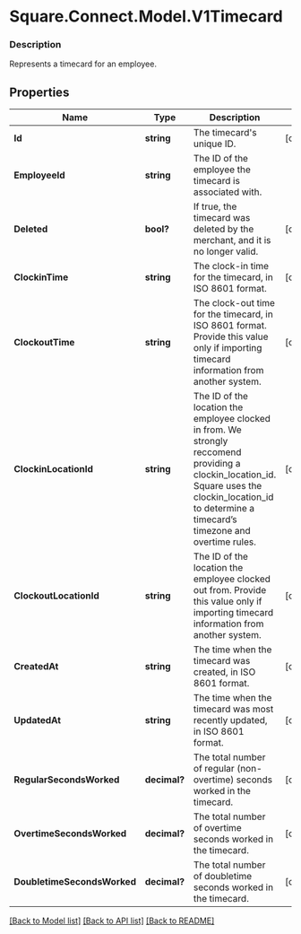 # Square.Connect.Model.V1Timecard

### Description

Represents a timecard for an employee.

## Properties

Name | Type | Description | Notes
------------ | ------------- | ------------- | -------------
**Id** | **string** | The timecard&#39;s unique ID. | [optional] 
**EmployeeId** | **string** | The ID of the employee the timecard is associated with. | 
**Deleted** | **bool?** | If true, the timecard was deleted by the merchant, and it is no longer valid. | [optional] 
**ClockinTime** | **string** | The clock-in time for the timecard, in ISO 8601 format. | [optional] 
**ClockoutTime** | **string** | The clock-out time for the timecard, in ISO 8601 format. Provide this value only if importing timecard information from another system. | [optional] 
**ClockinLocationId** | **string** | The ID of the location the employee clocked in from. We strongly reccomend providing a clockin_location_id. Square uses the clockin_location_id to determine a timecard’s timezone and overtime rules. | [optional] 
**ClockoutLocationId** | **string** | The ID of the location the employee clocked out from. Provide this value only if importing timecard information from another system. | [optional] 
**CreatedAt** | **string** | The time when the timecard was created, in ISO 8601 format. | [optional] 
**UpdatedAt** | **string** | The time when the timecard was most recently updated, in ISO 8601 format. | [optional] 
**RegularSecondsWorked** | **decimal?** | The total number of regular (non-overtime) seconds worked in the timecard. | [optional] 
**OvertimeSecondsWorked** | **decimal?** | The total number of overtime seconds worked in the timecard. | [optional] 
**DoubletimeSecondsWorked** | **decimal?** | The total number of doubletime seconds worked in the timecard. | [optional] 



[[Back to Model list]](../README.md#documentation-for-models) [[Back to API list]](../README.md#documentation-for-api-endpoints) [[Back to README]](../README.md)

